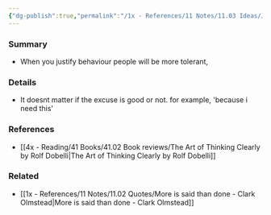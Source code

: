 ```yaml
---
{"dg-publish":true,"permalink":"/1x - References/11 Notes/11.03 Ideas/Justify your behaviour/","title":"Justify your behaviour","noteIcon":""}
---
```



### Summary
- When you justify behaviour people will be more tolerant,

### Details
- It doesnt matter if the excuse is good or not. for example, 'because i need this'

### References
- [[4x - Reading/41 Books/41.02 Book reviews/The Art of Thinking Clearly by Rolf Dobelli\|The Art of Thinking Clearly by Rolf Dobelli]]

### Related
- [[1x - References/11 Notes/11.02 Quotes/More is said than done - Clark Olmstead\|More is said than done - Clark Olmstead]]

